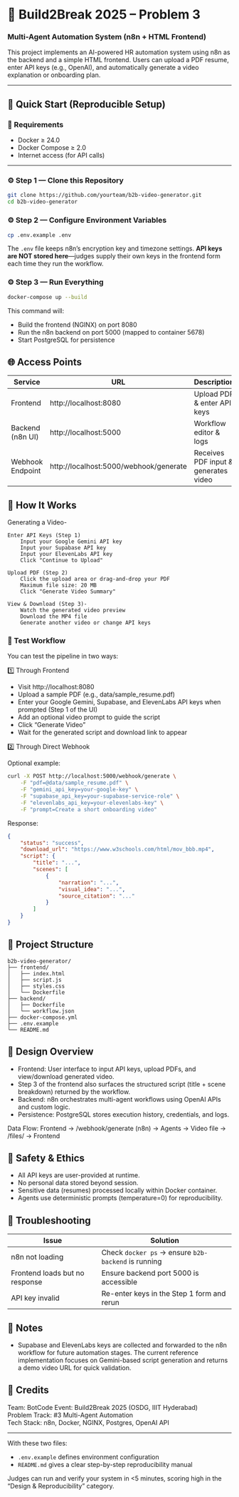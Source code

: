 # 🧠 Build2Break 2025 – Problem 3
### Multi-Agent Automation System (n8n + HTML Frontend)

This project implements an AI-powered HR automation system using n8n as the backend and a simple HTML frontend.
Users can upload a PDF resume, enter API keys (e.g., OpenAI), and automatically generate a video explanation or onboarding plan.

---

## 🚀 Quick Start (Reproducible Setup)

### 🧩 Requirements
- Docker ≥ 24.0
- Docker Compose ≥ 2.0
- Internet access (for API calls)

---

### ⚙️ Step 1 — Clone this Repository

```bash
git clone https://github.com/yourteam/b2b-video-generator.git
cd b2b-video-generator
```

### ⚙️ Step 2 — Configure Environment Variables

```bash
cp .env.example .env
```

The `.env` file keeps n8n’s encryption key and timezone settings. **API keys are NOT stored here**—judges supply their own keys in the frontend form each time they run the workflow.

### ⚙️ Step 3 — Run Everything

```bash
docker-compose up --build
```

This command will:

- Build the frontend (NGINX) on port 8080
- Run the n8n backend on port 5000 (mapped to container 5678)
- Start PostgreSQL for persistence

## 🌐 Access Points

| Service | URL | Description |
| --- | --- | --- |
| Frontend | http://localhost:8080 | Upload PDF & enter API keys |
| Backend (n8n UI) | http://localhost:5000 | Workflow editor & logs |
| Webhook Endpoint | http://localhost:5000/webhook/generate | Receives PDF input & generates video |

## 🧩 How It Works

Generating a Video-
	
	Enter API Keys (Step 1)
		Input your Google Gemini API key
		Input your Supabase API key
		Input your ElevenLabs API key
		Click "Continue to Upload"

	Upload PDF (Step 2)
		Click the upload area or drag-and-drop your PDF
		Maximum file size: 20 MB
		Click "Generate Video Summary"

	View & Download (Step 3)-
		Watch the generated video preview
		Download the MP4 file
		Generate another video or change API keys

### 🧪 Test Workflow

You can test the pipeline in two ways:

1️⃣ Through Frontend

- Visit http://localhost:8080
- Upload a sample PDF (e.g., data/sample_resume.pdf)
- Enter your Google Gemini, Supabase, and ElevenLabs API keys when prompted (Step 1 of the UI)
- Add an optional video prompt to guide the script
- Click “Generate Video”
- Wait for the generated script and download link to appear

2️⃣ Through Direct Webhook

Optional example:

```bash
curl -X POST http://localhost:5000/webhook/generate \
	-F "pdf=@data/sample_resume.pdf" \
	-F "gemini_api_key=your-google-key" \
	-F "supabase_api_key=your-supabase-service-role" \
	-F "elevenlabs_api_key=your-elevenlabs-key" \
	-F "prompt=Create a short onboarding video"
```

Response:

```json
{
	"status": "success",
	"download_url": "https://www.w3schools.com/html/mov_bbb.mp4",
	"script": {
		"title": "...",
		"scenes": [
			{
				"narration": "...",
				"visual_idea": "...",
				"source_citation": "..."
			}
		]
	}
}
```

## 📂 Project Structure

```
b2b-video-generator/
├── frontend/
│   ├── index.html
│   ├── script.js
│   ├── styles.css
│   └── Dockerfile
├── backend/
│   ├── Dockerfile
│   └── workflow.json
├── docker-compose.yml
├── .env.example
└── README.md
```

## 🧠 Design Overview

- Frontend: User interface to input API keys, upload PDFs, and view/download generated video.
- Step 3 of the frontend also surfaces the structured script (title + scene breakdown) returned by the workflow.
- Backend: n8n orchestrates multi-agent workflows using OpenAI APIs and custom logic.
- Persistence: PostgreSQL stores execution history, credentials, and logs.

Data Flow: Frontend → /webhook/generate (n8n) → Agents → Video file → /files/ → Frontend

## 🔐 Safety & Ethics

- All API keys are user-provided at runtime.
- No personal data stored beyond session.
- Sensitive data (resumes) processed locally within Docker container.
- Agents use deterministic prompts (temperature=0) for reproducibility.

## 🧰 Troubleshooting

| Issue | Solution |
| --- | --- |
| n8n not loading | Check `docker ps` → ensure `b2b-backend` is running |
| Frontend loads but no response | Ensure backend port 5000 is accessible |
| API key invalid | Re-enter keys in the Step 1 form and rerun |

## 📌 Notes

- Supabase and ElevenLabs keys are collected and forwarded to the n8n workflow for future automation stages. The current reference implementation focuses on Gemini-based script generation and returns a demo video URL for quick validation.

## 🏁 Credits

Team: BotCode
Event: Build2Break 2025 (OSDG, IIIT Hyderabad)  
Problem Track: #3 Multi-Agent Automation  
Tech Stack: n8n, Docker, NGINX, Postgres, OpenAI API

---

With these two files:

- `.env.example` defines environment configuration
- `README.md` gives a clear step-by-step reproducibility manual

Judges can run and verify your system in <5 minutes, scoring high in the “Design & Reproducibility” category.



